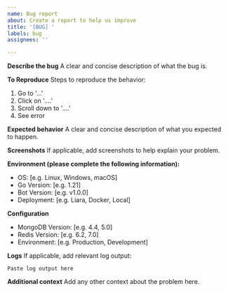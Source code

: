 ```yaml
---
name: Bug report
about: Create a report to help us improve
title: '[BUG] '
labels: bug
assignees: ''

---
```


**Describe the bug**
A clear and concise description of what the bug is.

**To Reproduce**
Steps to reproduce the behavior:
1. Go to '...'
2. Click on '....'
3. Scroll down to '....'
4. See error

**Expected behavior**
A clear and concise description of what you expected to happen.

**Screenshots**
If applicable, add screenshots to help explain your problem.

**Environment (please complete the following information):**
 - OS: [e.g. Linux, Windows, macOS]
 - Go Version: [e.g. 1.21]
 - Bot Version: [e.g. v1.0.0]
 - Deployment: [e.g. Liara, Docker, Local]

**Configuration**
- MongoDB Version: [e.g. 4.4, 5.0]
- Redis Version: [e.g. 6.2, 7.0]
- Environment: [e.g. Production, Development]

**Logs**
If applicable, add relevant log output:
```
Paste log output here
```

**Additional context**
Add any other context about the problem here.